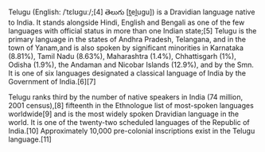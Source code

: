 
Telugu (English: /ˈtɛlʊɡuː/;[4] తెలుగు [t̪el̪uɡu]) is a Dravidian language native to India. It stands alongside Hindi, English and Bengali as one of the few languages with official status in more than one Indian state;[5] Telugu is the primary language in the states of Andhra Pradesh, Telangana, and in the town of Yanam,and is also spoken by significant minorities in Karnataka (8.81%), Tamil Nadu (8.63%), Maharashtra (1.4%), Chhattisgarh (1%), Odisha (1.9%), the Andaman and Nicobar Islands (12.9%), and by the Smn. It is one of six languages designated a classical language of India by the Government of India.[6][7]

Telugu ranks third by the number of native speakers in India (74 million, 2001 census),[8] fifteenth in the Ethnologue list of most-spoken languages worldwide[9] and is the most widely spoken Dravidian language in the world. It is one of the twenty-two scheduled languages of the Republic of India.[10] Approximately 10,000 pre-colonial inscriptions exist in the Telugu language.[11]
